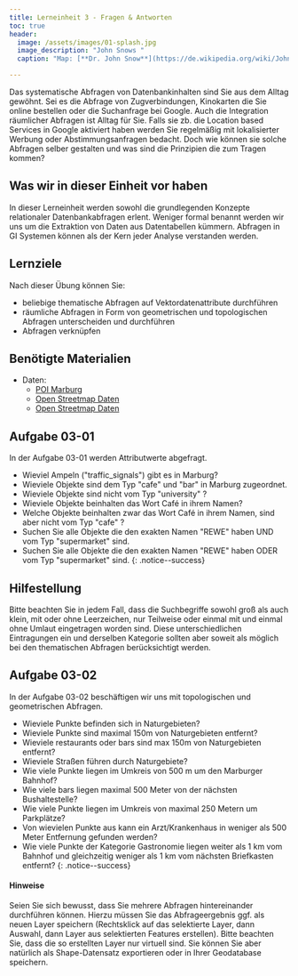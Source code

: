 ```yaml
---
title: Lerneinheit 3 - Fragen & Antworten
toc: true
header:
  image: /assets/images/01-splash.jpg
  image_description: "John Snows "
  caption: "Map: [**Dr. John Snow**](https://de.wikipedia.org/wiki/John_Snow_(Mediziner)) [Wellcome Library via wikimedia](https://w.wiki/QtV)"

---
```



Das systematische Abfragen von Datenbankinhalten sind Sie aus dem Alltag gewöhnt. Sei es die Abfrage von Zugverbindungen, Kinokarten die Sie online bestellen  oder die Suchanfrage bei Google. <!--more-->
Auch die Integration räumlicher Abfragen ist Alltag für Sie. Falls sie zb. die Location based Services in Google aktiviert haben werden Sie regelmäßig mit lokalisierter Werbung oder Abstimmungsanfragen bedacht. Doch wie können sie solche Abfragen selber gestalten und was sind die Prinzipien die zum Tragen kommen?

## Was wir in dieser Einheit vor haben
In dieser Lerneinheit werden sowohl die grundlegenden Konzepte relationaler Datenbankabfragen erlent. Weniger formal benannt werden wir uns um die Extraktion von Daten aus Datentabellen kümmern. Abfragen in GI Systemen können als der Kern jeder Analyse verstanden werden. 

## Lernziele 

Nach dieser Übung können Sie:

  *  beliebige thematische Abfragen auf Vektordatenattribute durchführen 
  *  räumliche Abfragen in Form von geometrischen und topologischen Abfragen unterscheiden und durchführen
  *  Abfragen verknüpfen


## Benötigte Materialien

* Daten:
  * [POI Marburg](https://raw.githubusercontent.com/GeoMOER/moer-bsc-geoinfo-basic/master/docs/assets/data/mr_points.zip)
  * [Open Streetmap Daten](https://raw.githubusercontent.com/GeoMOER/moer-bsc-geoinfo-basic/master/docs/assets/data/mr_nat.zip)
  * [Open Streetmap Daten](https://raw.githubusercontent.com/GeoMOER/moer-bsc-geoinfo-basic/master/docs/assets/data/mr_roads.zip)



## Aufgabe 03-01


In der Aufgabe 03-01 werden Attributwerte abgefragt.

* Wieviel Ampeln ("traffic_signals") gibt es in Marburg?
* Wieviele Objekte sind dem Typ "cafe" und "bar" in Marburg zugeordnet.
* Wieviele Objekte sind nicht vom Typ "university" ?
* Wieviele Objekte beinhalten das Wort Café in ihrem Namen? 
* Welche Objekte beinhalten zwar das Wort Café in ihrem Namen, sind aber nicht vom Typ "cafe" ?
* Suchen Sie alle Objekte die den exakten Namen "REWE" haben UND vom Typ "supermarket" sind.
* Suchen Sie alle Objekte die den exakten Namen "REWE" haben ODER vom Typ "supermarket" sind.
{: .notice--success}

## Hilfestellung 

Bitte beachten Sie in jedem Fall, dass die Suchbegriffe sowohl groß als auch klein, mit oder ohne Leerzeichen, nur Teilweise oder einmal mit und einmal ohne Umlaut eingetragen worden sind. Diese unterschiedlichen Eintragungen ein und derselben Kategorie sollten aber soweit als möglich bei den thematischen Abfragen berücksichtigt werden. 


## Aufgabe 03-02


In der Aufgabe 03-02 beschäftigen wir uns mit topologischen und geometrischen Abfragen.



  - Wieviele Punkte befinden sich in Naturgebieten?
  - Wieviele Punkte sind maximal 150m von Naturgebieten entfernt?
  - Wieviele restaurants oder bars sind max 150m von Naturgebieten entfernt?
  - Wieviele Straßen führen durch Naturgebiete?
  - Wie viele Punkte liegen im Umkreis von 500 m um den Marburger Bahnhof?
  - Wie viele bars liegen maximal 500 Meter von der nächsten Bushaltestelle?
  - Wie viele Punkte liegen im Umkreis von maximal 250 Metern um Parkplätze?
  - Von wievielen Punkte aus kann ein Arzt/Krankenhaus in weniger als 500 Meter Entfernung gefunden werden?
  - Wie viele Punkte der Kategorie Gastronomie liegen weiter als 1 km vom Bahnhof und gleichzeitig weniger als 1 km vom nächsten Briefkasten entfernt?
{: .notice--success}


#### Hinweise

 Seien Sie sich bewusst, dass Sie mehrere Abfragen hintereinander durchführen können. Hierzu müssen Sie das Abfrageergebnis ggf. als neuen Layer speichern (Rechtsklick auf das selektierte Layer, dann Auswahl, dann Layer aus selektierten Features erstellen). Bitte beachten Sie, dass die so erstellten Layer nur virtuell sind. Sie können Sie aber natürlich als Shape-Datensatz exportieren oder in Ihrer Geodatabase speichern.


